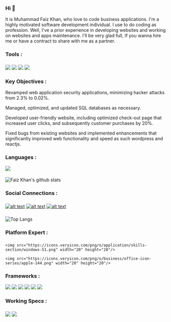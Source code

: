 

###

### Hi 👋

It is Muhammad Faiz Khan, who love to code business applications. I'm a highly motivated software development individual. I use to do coding as profession.
Well, I've a prior experience in developing websites and working on websites and apps maintenance. I'll be very glad full, If you wanna hire me or
have a contract to share with me as a partner.

### Tools : 

###

<img src="https://img.shields.io/badge/Google_Cloud-4285F4?style=for-the-badge&logo=google-cloud&logoColor=white"/>
<img src="https://img.shields.io/badge/Visual_Studio_Code-0078D4?style=for-the-badge&logo=visual%20studio%20code&logoColor=white"/>
<img src="https://img.shields.io/badge/firebase-ffca28?style=for-the-badge&logo=firebase&logoColor=white"/>
<img src="https://img.shields.io/badge/Git-F05032?style=for-the-badge&logo=git&logoColor=white"/>

### Key Objectives :

Revamped web application security applications, minimizing hacker attacks from 2.3% to 0.02%.
    
Managed, optimized, and updated SQL databases as necessary.
    
Developed user-friendly website, including optimized check-out page that increased user clicks, and subsequently customer purchases by 20%.
        
Fixed bugs from existing websites and implemented enhancements that significantly improved web functionality and speed as such wordpress and reactjs.

###

### Languages :

<img src="https://img.shields.io/badge/JavaScript-F7DF1E?style=for-the-badge&logo=javascript&logoColor=black"/>


####


![Faiz Khan's github stats](https://github-readme-stats.vercel.app/api?username=muhammadfaizkhan&show_icons=true)



### Social Connections : 
###


[![alt text][3.1]][3]
[![alt text][4.1]][4]
[![alt text][5.1]][5]




<!-- icons with padding -->

[3.1]: https://img.shields.io/badge/Instagram-E4405F?style=for-the-badge&logo=instagram&logoColor=white
[4.1]: https://img.shields.io/badge/GitHub-100000?style=for-the-badge&logo=github&logoColor=white
[5.1]: https://img.shields.io/badge/LinkedIn-0077B5?style=for-the-badge&logo=linkedin&logoColor=white


<!-- update these accordingly -->


[3]: https://www.instagram.com/realfaizfarhan
[4]: https://www.github.com/muhammadfaizkhan
[5]: https://www.linkedin.com/in/muhammadfaizkhan


###

![Top Langs](https://github-readme-stats.vercel.app/api/top-langs/?username=muhammadfaizkhan)


###

### Platform Expert :

###

    <img src="https://icons.veryicon.com/png/o/application/skills-section/windows-51.png" width="20" height="20"/>
    
    <img src="https://icons.veryicon.com/png/o/business/office-icon-series/apple-144.png" width="20" height="20"/>

###

### Frameworks :

<img src="https://img.shields.io/badge/Node.js-43853D?style=for-the-badge&logo=node.js&logoColor=white"/>
<img src="https://img.shields.io/badge/Next.js-000000?style=for-the-badge&logo=next.js&logoColor=white"/>
<img src="https://img.shields.io/badge/Express.js-000000?style=for-the-badge&logo=express&logoColor=white"/>
<img src="https://img.shields.io/badge/React-20232A?style=for-the-badge&logo=react&logoColor=61DAFB"/>
<img src="https://img.shields.io/badge/Tailwind_CSS-38B2AC?style=for-the-badge&logo=tailwind-css&logoColor=white"/>
<img src="https://img.shields.io/badge/Material--UI-0081CB?style=for-the-badge&logo=material-ui&logoColor=white"/>


###

### Working Specs : 

###

<img src="https://img.shields.io/badge/Intel-Core_i7_8th-4810MQ?style=for-the-badge&logo=intel&logoColor=white" />
<img src="https://img.shields.io/badge/NVIDIA-Quadro-K2100M?style=for-the-badge&logo=nvidia&logoColor=white" />
